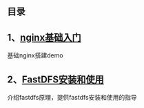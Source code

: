 ## 目录

## 1、[nginx基础入门](/dev/nginx/nginxstudy)

基础nginx搭建demo

## 2、[FastDFS安装和使用](/dev/fastdfs/fastdfsStudy)

介绍fastdfs原理，提供fastdfs安装和使用的指导